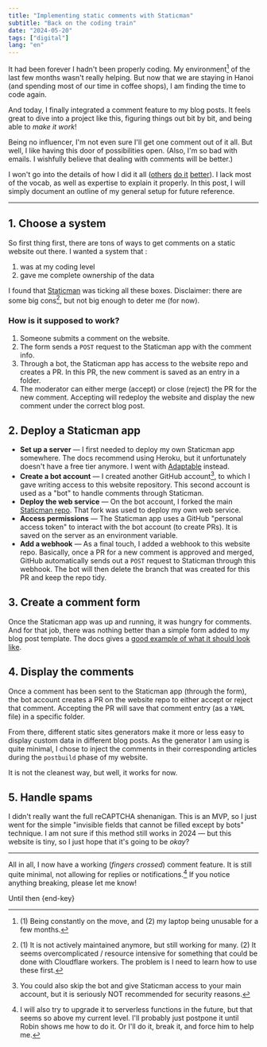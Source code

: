 ```yaml
---
title: "Implementing static comments with Staticman"
subtitle: "Back on the coding train"
date: "2024-05-20"
tags: ["digital"]
lang: "en"
---
```


It had been forever I hadn't been properly coding. My environment[^1] of the last few months wasn't really helping. But now that we are staying in Hanoi (and spending most of our time in coffee shops), I am finding the time to code again.

And today, I finally integrated a comment feature to my blog posts. It feels great to dive into a project like this, figuring things out bit by bit, and being able to _make it work_!

Being no influencer, I'm not even sure I'll get one comment out of it all. But well, I like having this door of possibilities open. (Also, I'm so bad with emails. I wishfully believe that dealing with comments will be better.)

I won't go into the details of how I did it all ([others](https://spinningnumbers.org/a/staticman-heroku.html) [do it](https://travisdowns.github.io/blog/2020/02/05/now-with-comments.html) [better](https://mademistakes.com/mastering-jekyll/static-comments-improved/)). I lack most of the vocab, as well as expertise to explain it properly. In this post, I will simply document an outline of my general setup for future reference.

---

## 1. Choose a system

So first thing first, there are tons of ways to get comments on a static website out there. I wanted a system that :

1. was at my coding level
2. gave me complete ownership of the data

I found that [Staticman](https://staticman.net/) was ticking all these boxes. Disclaimer: there are some big cons[^2], but not big enough to deter me (for now).

<aside>

### How is it supposed to work?

1. Someone submits a comment on the website.
2. The form sends a `POST` request to the Staticman app with the comment info.
3. Through a bot, the Staticman app has access to the website repo and creates a PR. In this PR, the new comment is saved as an entry in a folder.
4. The moderator can either merge (accept) or close (reject) the PR for the new comment. Accepting will redeploy the website and display the new comment under the correct blog post.

</aside>

## 2. Deploy a Staticman app

- **Set up a server** — I first needed to deploy my own Staticman app somewhere. The docs recommend using Heroku, but it unfortunately doesn't have a free tier anymore. I went with [Adaptable](https://adaptable.io/) instead.
- **Create a bot account** — I created another GitHub account[^3], to which I gave writing access to this website repository. This second account is used as a "bot" to handle comments through Staticman.
- **Deploy the web service** — On the bot account, I forked the main [Staticman repo](https://github.com/eduardoboucas/staticman). That fork was used to deploy my own web service.
- **Access permissions** — The Staticman app uses a GitHub "personal access token" to interact with the bot account (to create PRs). It is saved on the server as an environment variable.
- **Add a webhook** — As a final touch, I added a webhook to this website repo. Basically, once a PR for a new comment is approved and merged, GitHub automatically sends out a `POST` request to Staticman through this webhook. The bot will then delete the branch that was created for this PR and keep the repo tidy.

## 3. Create a comment form

Once the Staticman app was up and running, it was hungry for comments. And for that job, there was nothing better than a simple form added to my blog post template. The docs gives a [good example of what it should look like](https://staticman.net/docs/getting-started.html#step-4-hook-up-your-forms).

## 4. Display the comments

Once a comment has been sent to the Staticman app (through the form), the bot account creates a PR on the website repo to either accept or reject that comment. Accepting the PR will save that comment entry (as a `YAML` file) in a specific folder.

From there, different static sites generators make it more or less easy to display custom data in different blog posts. As the generator I am using is quite minimal, I chose to inject the comments in their corresponding articles during the `postbuild` phase of my website.

It is not the cleanest way, but well, it works for now.

## 5. Handle spams

I didn't really want the full reCAPTCHA shenanigan. This is an MVP, so I just went for the simple "invisible fields that cannot be filled except by bots" technique. I am not sure if this method still works in 2024 — but this website is tiny, so I just hope that it's going to be _okay_?

---

All in all, I now have a working (_fingers crossed_) comment feature. It is still quite minimal, not allowing for replies or notifications.[^4] If you notice anything breaking, please let me know!

Until then {end-key}

[^1]: (1) Being constantly on the move, and (2) my laptop being unusable for a few months.
[^2]: (1) It is not actively maintained anymore, but still working for many. (2) It seems overcomplicated / resource intensive for something that could be done with Cloudflare workers. The problem is I need to learn how to use these first.
[^3]: You could also skip the bot and give Staticman access to your main account, but it is seriously NOT recommended for security reasons.
[^4]: I will also try to upgrade it to serverless functions in the future, but that seems so above my current level. I'll probably just postpone it until Robin shows me how to do it. Or I'll do it, break it, and force him to help me.
